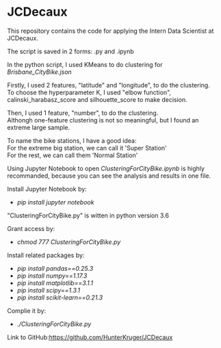 # JCDecaux
This repository contains the code for applying the Intern Data Scientist at JCDecaux.

The script is saved in 2 forms: .py and .ipynb

In the python script, I used KMeans to do clustering for *Brisbane_CityBike.json*

Firstly, I used 2 features, "latitude" and "longitude", to do the clustering.<br>
To choose the hyperparameter K, I used "elbow function", calinski_harabasz_score and silhouette_score to make decision.

Then, I used 1 feature, "number", to do the clustering.<br>
Althongh one-feature clustering is not so meaningful, but I found an extreme large sample.

To name the bike stations, I have a good idea:<br>
For the extreme big station, we can call it 'Super Station'<br>
For the rest, we can call them 'Normal Station'

Using Jupyter Notebook to open *ClusteringForCityBike.ipynb* is highly recommanded, because you can see the analysis and results in one file.

Install Jupyter Notebook by: 
+ *pip install jupyter notebook*

"ClusteringForCityBike.py" is witten in python version 3.6

Grant access by: 
+ *chmod 777 ClusteringForCityBike.py*

Install related packages by:
+ *pip install pandas==0.25.3*
+ *pip install numpy==1.17.3*
+ *pip install matplotlib==3.1.1*
+ *pip install scipy==1.3.1*
+ *pip install scikit-learn==0.21.3*

Complie it by: 
+ *./ClusteringForCityBike.py*

Link to GitHub:https://github.com/HunterKruger/JCDecaux
